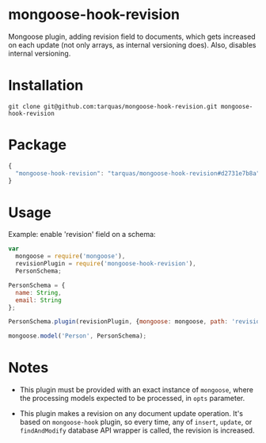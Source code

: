# mongoose-hook-revision
Mongoose plugin, adding revision field to documents, which gets increased on each update (not only arrays, as internal versioning does). Also, disables internal versioning.

# Installation
```shell
git clone git@github.com:tarquas/mongoose-hook-revision.git mongoose-hook-revision
```

# Package
```js
{
  "mongoose-hook-revision": "tarquas/mongoose-hook-revision#d2731e7b8a"
}
```

# Usage

Example: enable 'revision' field on a schema:

```js
var
  mongoose = require('mongoose'),
  revisionPlugin = require('mongoose-hook-revision'),
  PersonSchema;

PersonSchema = {
  name: String,
  email: String
};

PersonSchema.plugin(revisionPlugin, {mongoose: mongoose, path: 'revision'});

mongoose.model('Person', PersonSchema);
```

# Notes

* This plugin must be provided with an exact instance of `mongoose`, where the processing models expected to be processed, in `opts` parameter.

* This plugin makes a revision on any document update operation. It's based on `mongoose-hook` plugin, so every time, any of `insert`, `update`, or `findAndModify` database API wrapper is called, the revision is increased.
